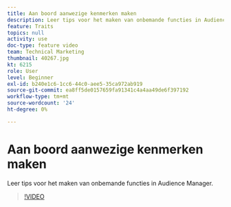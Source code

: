 ```yaml
---
title: Aan boord aanwezige kenmerken maken
description: Leer tips voor het maken van onbemande functies in Audience Manager.
feature: Traits
topics: null
activity: use
doc-type: feature video
team: Technical Marketing
thumbnail: 40267.jpg
kt: 6215
role: User
level: Beginner
exl-id: b240e1c6-1cc6-44c0-aee5-35ca972ab919
source-git-commit: ea8ff5de0157659fa91341c4a4aa49de6f397192
workflow-type: tm+mt
source-wordcount: '24'
ht-degree: 0%

---
```


# Aan boord aanwezige kenmerken maken

Leer tips voor het maken van onbemande functies in Audience Manager.

>[!VIDEO](https://video.tv.adobe.com/v/40267/?quality=12&learn=on)
